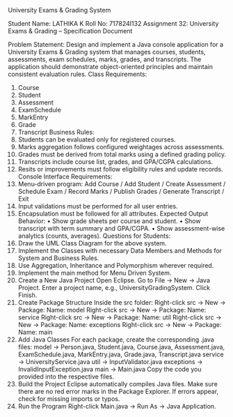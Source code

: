 University Exams & Grading System

Student Name: LATHIKA K
Roll No: 717824I132
Assignment 32: University Exams & Grading – Specification Document
 
Problem Statement:
Design and implement a Java console application for a University Exams & Grading system that manages courses, students, assessments, exam schedules, marks, grades, and transcripts. The application should demonstrate object-oriented principles and maintain consistent evaluation rules.
Class Requirements:
1.	Course
2.	Student
3.	Assessment
4.	ExamSchedule
5.	MarkEntry
6.	Grade
7.	Transcript
Business Rules:
1.	Students can be evaluated only for registered courses.
2.	Marks aggregation follows configured weightages across assessments.
3.	Grades must be derived from total marks using a defined grading policy.
4.	Transcripts include course list, grades, and GPA/CGPA calculations.
5.	Resits or improvements must follow eligibility rules and update records.
Console Interface Requirements:
1.	Menu-driven program: Add Course / Add Student / Create Assessment / Schedule Exam / Record Marks / Publish Grades / Generate Transcript / Exit
2.	Input validations must be performed for all user entries.
3.	Encapsulation must be followed for all attributes.
Expected Output Behavior:
•	Show grade sheets per course and student.
•	Show transcript with term summary and GPA/CGPA.
•	Show assessment-wise analytics (counts, averages).
Questions for Students:
1.	Draw the UML Class Diagram for the above system.
2.	Implement the Classes with necessary Data Members and Methods for System and Business Rules.
3.	Use Aggregation, Inheritance and Polymorphism wherever required.
4.	Implement the main method for Menu Driven System.
1. Create a New Java Project
Open Eclipse.
Go to File → New → Java Project.
Enter a project name, e.g., UniversityGradingSystem.
Click Finish.
2. Create Package Structure
Inside the src folder:
Right-click src → New → Package:
Name: model
Right-click src → New → Package:
Name: service
Right-click src → New → Package:
Name: util
Right-click src → New → Package:
Name: exceptions
Right-click src → New → Package:
Name: main
3. Add Java Classes
For each package, create the corresponding .java files:
model → Person.java, Student.java, Course.java, Assessment.java, ExamSchedule.java, MarkEntry.java, Grade.java, Transcript.java
service → UniversityService.java
util → InputValidator.java
exceptions → InvalidInputException.java
main → Main.java
Copy the code you provided into the respective files.
4. Build the Project
Eclipse automatically compiles Java files.
Make sure there are no red error marks in the Package Explorer.
If errors appear, check for missing imports or typos.
5. Run the Program
Right-click Main.java → Run As → Java Application.
